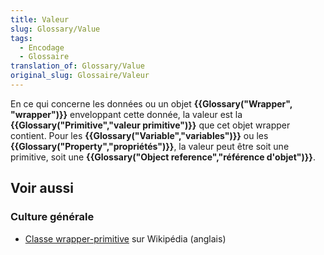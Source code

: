 ```yaml
---
title: Valeur
slug: Glossary/Value
tags:
  - Encodage
  - Glossaire
translation_of: Glossary/Value
original_slug: Glossaire/Valeur
---
```


En ce qui concerne les données ou un objet **{{Glossary("Wrapper", "wrapper")}}** enveloppant cette donnée, la valeur est la **{{Glossary("Primitive","valeur primitive")}}** que cet objet wrapper contient. Pour les **{{Glossary("Variable","variables")}}** ou les **{{Glossary("</strong><strong>Property</strong><strong>","propriétés")}}**, la valeur peut être soit une primitive, soit une **{{Glossary("Object reference","référence d'objet")}}**.

## Voir aussi

### Culture générale

- [Classe wrapper-primitive](https://en.wikipedia.org/wiki/Primitive_wrapper_class) sur Wikipédia (anglais)

